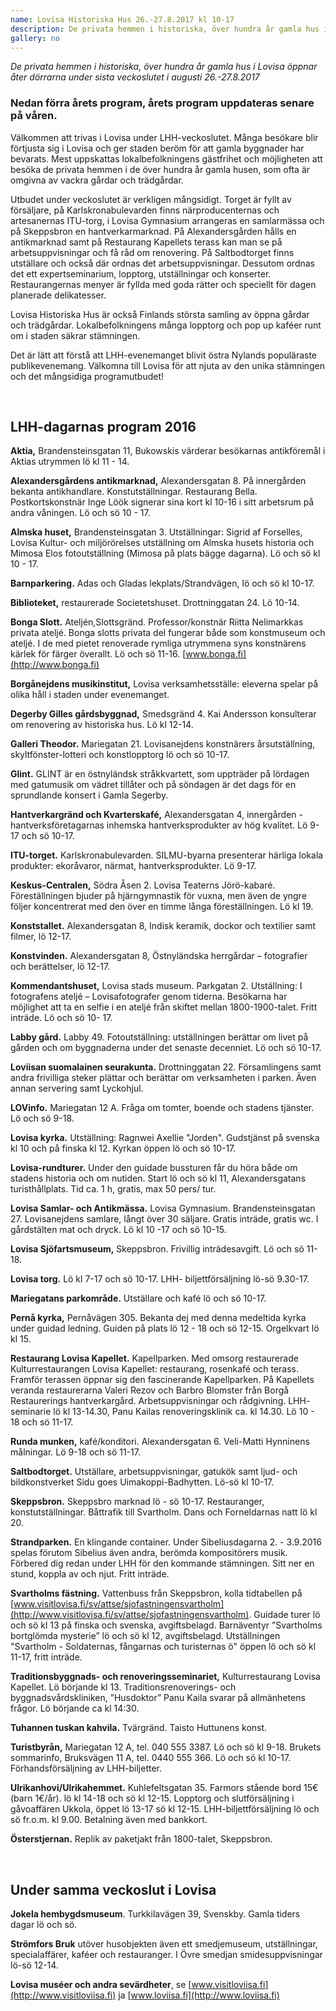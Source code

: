```yaml
---
name: Lovisa Historiska Hus 26.-27.8.2017 kl 10-17
description: De privata hemmen i historiska, över hundra år gamla hus i Lovisa öppnar åter dörrarna under sista veckoslutet i augusti. Kolla in veckoslutets program!
gallery: no
---
```

*De privata hemmen i historiska, över hundra år gamla hus i Lovisa öppnar åter dörrarna under sista veckoslutet i augusti 26.-27.8.2017*

### Nedan förra årets program, årets program uppdateras senare på våren.

Välkommen att trivas i Lovisa under LHH-veckoslutet. Många besökare blir förtjusta sig i Lovisa och ger staden beröm för att gamla byggnader har bevarats. Mest uppskattas lokalbefolkningens gästfrihet och möjligheten att besöka de privata hemmen i de över hundra år gamla husen, som ofta är omgivna av vackra gårdar och trädgårdar.

Utbudet under veckoslutet är verkligen mångsidigt. Torget är fyllt av försäljare, på Karlskronabulevarden finns närproducenternas och artesanernas ITU-torg, i Lovisa Gymnasium arrangeras en samlarmässa och på Skeppsbron en hantverkarmarknad. På Alexandersgården hålls en antikmarknad samt på Restaurang Kapellets terass kan man se på arbetsuppvisningar och få råd om renovering. På Saltbodtorget finns utställare och också där ordnas det arbetsuppvisningar. Dessutom ordnas det ett expertseminarium, lopptorg, utställningar och konserter. Restaurangernas menyer är fyllda med goda rätter och speciellt för dagen planerade delikatesser.

Lovisa Historiska Hus är också Finlands största samling av öppna gårdar och trädgårdar. Lokalbefolkningens många lopptorg och pop up kaféer runt om i staden säkrar stämningen.

Det är lätt att förstå att LHH-evenemanget blivit östra Nylands populäraste publikevenemang. Välkomna till Lovisa för att njuta av den unika stämningen och det mångsidiga programutbudet!

&nbsp;

LHH-dagarnas program 2016
----


**Aktia,** Brandensteinsgatan 11, Bukowskis värderar besökarnas antikföremål i Aktias utrymmen lö kl 11 - 14.

**Alexandersgårdens antikmarknad,** Alexandersgatan 8. På innergården bekanta antikhandlare. Konstutställningar. Restaurang Bella. Postkortskonstnär Inge Löök signerar sina kort kl 10-16 i sitt arbetsrum på andra våningen. Lö och sö 10 - 17.

**Almska huset,** Brandensteinsgatan 3. Utställningar: Sigrid af Forselles, Lovisa Kultur- och miljörörelses utställning om Almska husets historia och Mimosa Elos fotoutställning (Mimosa på plats bägge dagarna). Lö och sö kl 10 - 17.

**Barnparkering.** Adas och Gladas lekplats/Strandvägen, lö och sö kl 10-17.

**Biblioteket,** restaurerade Societetshuset. Drottninggatan 24.  Lö 10-14.

**Bonga Slott.** Ateljén,Slottsgränd. Professor/konstnär Riitta Nelimarkkas privata ateljé. Bonga slotts privata del fungerar både som konstmuseum och ateljé. I de med pietet renoverade rymliga utrymmena syns konstnärens kärlek för färger överallt. Lö och sö 11-16. [www.bonga.fi](http://www.bonga.fi)

**Borgånejdens musikinstitut,** Lovisa verksamhetsställe: eleverna spelar på olika håll i staden under evenemanget.

**Degerby Gilles gårdsbyggnad,** Smedsgränd 4. Kai Andersson konsulterar om renovering av historiska hus. Lö kl 12-14.

**Galleri Theodor.** Mariegatan 21. Lovisanejdens konstnärers årsutställning, skyltfönster-lotteri och konstlopptorg lö och sö 10-17.

**Glint.** GLINT är en östnyländsk stråkkvartett, som uppträder på lördagen med gatumusik om vädret tillåter och på söndagen är det dags för en sprundlande konsert i Gamla Segerby.

**Hantverkargränd och Kvarterskafé,** Alexandersgatan 4, innergården  - hantverksföretagarnas inhemska hantverksprodukter av hög kvalitet. Lö 9-17 och sö 10-17.

**ITU-torget.** Karlskronabulevarden. SILMU-byarna presenterar härliga lokala produkter: ekoråvaror, närmat, hantverksprodukter. Lö 9-17.

**Keskus-Centralen,** Södra Åsen  2. Lovisa Teaterns Jörö-kabaré. Föreställningen bjuder på hjärngymnastik för vuxna, men även de yngre följer koncentrerat med den över en timme långa föreställningen. Lö kl 19.

**Konststallet.** Alexandersgatan 8, Indisk keramik, dockor och textilier samt filmer, lö 12-17.

**Konstvinden.** Alexandersgatan 8, Östnyländska herrgårdar – fotografier och berättelser, lö 12-17.

**Kommendantshuset,** Lovisa stads museum. Parkgatan 2. Utställning: I fotografens ateljé – Lovisafotografer genom tiderna. Besökarna har möjlighet att ta en selfie i en ateljé från skiftet mellan 1800-1900-talet. Fritt inträde. Lö och sö 10- 17.

**Labby gård.** Labby 49. Fotoutställning: utställningen  berättar om livet på gården och om byggnaderna under det senaste decenniet. Lö och sö 10-17.

**Loviisan suomalainen seurakunta.** Drottninggatan 22. Församlingens samt andra frivilliga  steker plättar och berättar om verksamheten i parken. Även annan servering samt Lyckohjul.

**LOVinfo.** Mariegatan 12 A. Fråga om tomter, boende och stadens tjänster. Lö och sö 9-18.

**Lovisa kyrka.**  Utställning: Ragnwei Axellie "Jorden".  Gudstjänst på svenska kl 10 och på finska kl 12. Kyrkan öppen lö och sö 10-17.

**Lovisa-rundturer.** Under den guidade bussturen får du höra både om stadens historia och om nutiden. Start lö och sö kl 11, Alexandersgatans turisthållplats. Tid ca. 1 h, gratis, max 50 pers/ tur.

**Lovisa Samlar- och Antikmässa.** Lovisa Gymnasium. Brandensteinsgatan 27. Lovisanejdens samlare, långt över 30 säljare. Gratis inträde, gratis wc.  I gårdstälten mat och dryck. Lö kl 10 -17 och sö 10-15.

**Lovisa Sjöfartsmuseum,** Skeppsbron. Frivillig inträdesavgift. Lö och sö 11-18.

**Lovisa torg.** Lö kl 7-17 och sö 10-17. LHH- biljettförsäljning lö-sö 9.30-17.

**Mariegatans parkområde.** Utställare och kafé lö och sö 10-17.

**Pernå kyrka,** Pernåvägen 305. Bekanta dej med denna medeltida kyrka under guidad ledning. Guiden på plats lö 12 - 18 och sö 12-15. Orgelkvart lö kl 15.

**Restaurang Lovisa Kapellet.** Kapellparken. Med omsorg restaurerade Kulturrestaurangen Lovisa Kapellet: restaurang, rosenkafé och terass. Framför terassen öppnar sig den fascinerande Kapellparken. På Kapellets veranda restaurerarna Valeri Rezov och Barbro Blomster från Borgå Restaurerings hantverkargård. Arbetsuppvisningar och rådgivning.  LHH- seminarie lö kl 13-14.30, Panu Kailas renoveringsklinik ca. kl 14.30.  Lö 10 - 18 och sö 11-17.

**Runda munken,** kafé/konditori. Alexandersgatan 6. Veli-Matti Hynninens målningar. Lö 9-18 och sö 11-17.

**Saltbodtorget.** Utställare, arbetsuppvisningar, gatukök samt ljud- och bildkonstverket Sidu goes Uimakoppi-Badhytten.  Lö-sö kl 10-17.

**Skeppsbron.** Skeppsbro marknad lö - sö 10-17. Restauranger, konstutställningar. Båttrafik till Svartholm. Dans och Forneldarnas natt lö kl 20.

**Strandparken.** En klingande container. Under Sibeliusdagarna 2. - 3.9.2016 spelas förutom Sibelius även andra, berömda kompositörers musik. Förbered dig redan under LHH för den kommande stämningen. Sitt ner en stund, koppla av och njut. Fritt inträde.

**Svartholms fästning.** Vattenbuss från Skeppsbron, kolla tidtabellen på [www.visitlovisa.fi/sv/attse/sjofastningensvartholm](http://www.visitlovisa.fi/sv/attse/sjofastningensvartholm). Guidade turer lö och sö kl 13 på finska och svenska, avgiftsbelagd. Barnäventyr ”Svartholms bortglömda mysterie” lö och sö kl 12, avgiftsbelagd. Utställningen "Svartholm - Soldaternas, fångarnas och turisternas ö" öppen lö och sö kl 11-17, fritt inträde.

**Traditionsbyggnads- och renoveringsseminariet,** Kulturrestaurang Lovisa Kapellet. Lö börjande kl 13. Traditionsrenoverings- och byggnadsvårdskliniken, ”Husdoktor” Panu Kaila svarar på allmänhetens frågor. Lö börjande ca kl 14:30.

**Tuhannen tuskan kahvila.** Tvärgränd. Taisto Huttunens konst.

**Turistbyrån,** Mariegatan 12 A, tel. 040 555 3387. Lö och sö kl 9-18. Brukets sommarinfo, Bruksvägen 11 A, tel. 0440 555 366. Lö och sö kl 10-17. Förhandsförsäljning av LHH-biljetter.

**Ulrikanhovi/Ulrikahemmet.** Kuhlefeltsgatan 35. Farmors stående bord 15€ (barn 1€/år). lö kl 14-18 och sö kl 12-15. Lopptorg och slutförsäljning i gåvoaffären Ukkola, öppet lö 13-17 sö kl 12-15. LHH-biljettförsäljning lö och sö fr.o.m. kl 9.00. Betalning även med bankkort.

**Österstjernan.** Replik av paketjakt från 1800-talet, Skeppsbron.

&nbsp;

Under samma veckoslut i Lovisa
----

**Jokela hembygdsmuseum**. Turkkilavägen 39, Svenskby. Gamla tiders dagar lö och sö.

**Strömfors Bruk** utöver husobjekten även ett smedjemuseum, utställningar, specialaffärer, kaféer och restauranger. I Övre smedjan smidesuppvisningar lö-sö 12-14.

**Lovisa muséer och andra sevärdheter**, se [www.visitloviisa.fi](http://www.visitloviisa.fi) ja [www.loviisa.fi](http://www.loviisa.fi)
